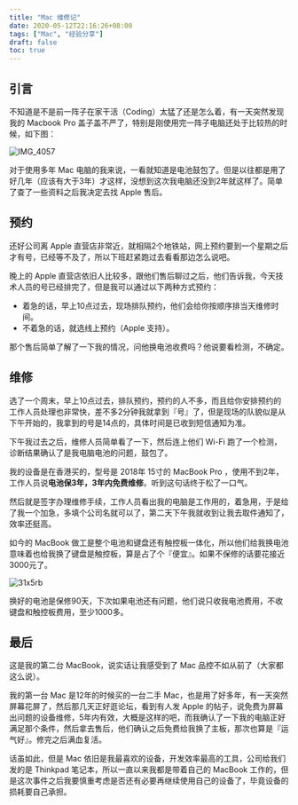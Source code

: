 ```yaml
---
title: "Mac 维修记"
date: 2020-05-12T22:16:26+08:00
tags: ["Mac", "经验分享"] 
draft: false
toc: true
---
```


## 引言

不知道是不是前一阵子在家干活（Coding）太猛了还是怎么着，有一天突然发现我的 Macbook Pro 盖子盖不严了，特别是刚使用完一阵子电脑还处于比较热的时候，如下图：

![IMG_4057](https://blog-1251237404.cos.ap-guangzhou.myqcloud.com/IMG_4057.JPG)

对于使用多年 Mac 电脑的我来说，一看就知道是电池鼓包了。但是以往都是用了好几年（应该有大于3年）才这样，没想到这次我电脑还没到2年就这样了。简单了查了一些资料之后我决定去找 Apple 售后。

<!--more-->

## 预约

还好公司离 Apple 直营店非常近，就相隔2个地铁站，网上预约要到一个星期之后才有号，已经等不及了，所以下班赶紧跑过去看看那边怎么说吧。

晚上的 Apple 直营店依旧人比较多，跟他们售后聊过之后，他们告诉我，今天技术人员的号已经排完了，但是我可以通过以下两种方式预约：

- 着急的话，早上10点过去，现场排队预约，他们会给你按顺序排当天维修时间。
- 不着急的话，就选线上预约（Apple 支持）。

那个售后简单了解了一下我的情况，问他换电池收费吗？他说要看检测，不确定。

## 维修

选了一个周末，早上10点过去，排队预约，预约的人不多，而且给你安排预约的工作人员处理也非常快，差不多2分钟我就拿到『号』了，但是现场的队貌似是从下午开始的，我拿到的号是14点的，具体时间是已收到短信通知为准。

下午我过去之后，维修人员简单看了一下，然后连上他们 Wi-Fi 跑了一个检测，诊断结果确认了是我电脑电池的问题，鼓包了。

我的设备是在香港买的，型号是 2018年 15寸的 MacBook Pro ，使用不到2年，工作人员说**电池保3年，3年内免费维修**。听到这句话终于松了一口气。

然后就是签字办理维修手续，工作人员看出我的电脑是工作用的，着急用，于是给了我一个加急，多填个公司名就可以了，第二天下午我就收到让我去取件通知了，效率还挺高。

如今的 MacBook 做工是整个电池和键盘还有触控板一体化，所以他们给我换电池意味着也给我换了键盘是触控板，算是占了个『便宜』。如果不保修的话要花接近3000元了。

![31x5rb](https://blog-1251237404.cos.ap-guangzhou.myqcloud.com/31x5rb.png)

换好的电池是保修90天，下次如果电池还有问题，他们说只收我电池费用，不收键盘和触控板费用，至少1000多。

## 最后

这是我的第二台 MacBook，说实话让我感受到了 Mac 品控不如从前了（大家都这么说）。

我的第一台 Mac 是12年的时候买的一台二手 Mac，也是用了好多年，有一天突然屏幕花屏了，然后那几天正好逛论坛，看到有人发 Apple 的帖子，说免费为屏幕出问题的设备维修，5年内有效，大概是这样的吧，而我确认了一下我的电脑正好满足那个条件，然后拿去售后，他们确认之后免费给我换了主板，那次也算是『运气好』。修完之后满血复活。

话虽如此，但是 Mac 依旧是我最喜欢的设备，开发效率最高的工具，公司给我们发的是 Thinkpad 笔记本，所以一直以来我都是带着自己的 MacBook 工作的，但是这次事件之后我要慎重考虑是否还有必要再继续使用自己的设备了，毕竟设备的损耗要自己承担。